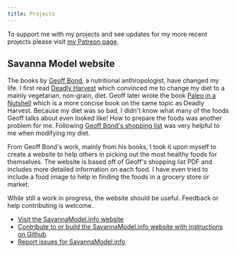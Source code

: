 ```yaml
---
title: Projects
---
```


To support me with my projects and see updates for my more recent projects please visit
[my Patreon page](https://www.patreon.com/dmp1ce).

## Savanna Model website

The books by [Geoff Bond](http://www.speakerbond.com/), a nutritional anthropologist, have changed my life. I first read [Deadly Harvest](http://www.naturaleater.com/Deadly-Harvest/Deadly-Harvest-Information.htm) which convinced me to change my diet to a mainly vegetarian, non-grain, diet. Geoff later wrote the book [Paleo in a Nutshell](http://www.naturaleater.com/Paleo-Nutshell/Nutshell-main.htm) which is a more concise book on the same topic as Deadly Harvest. Because my diet was so bad, I didn't know what many of the foods Geoff talks about even looked like! How to prepare the foods was another problem for me. Following [Geoff Bond's shopping list](http://www.naturaleater.com/Support-Materials/Food-listing-traffic-light.pdf) was very helpful to me when modifying my diet.

From Geoff Bond's work, mainly from his books, I took it upon myself to create a website to help others in picking out the most healthy foods for themselves. The website is based off of Geoff's shopping list PDF and includes more detailed information on each food. I have even tried to include a food image to help in finding the foods in a grocery store or market.

While still a work in progress, the website should be useful. Feedback or help contributing is welcome.

- [Visit the SavannaModel.info website](https://savannamodel.info/)
- [Contribute to or build the SavannaModel.info website with instructions on Github](https://github.com/dmp1ce/savannamodel-hakyll)
- [Report issues for SavannaModel.info](https://github.com/dmp1ce/savannamodel-website/issues)
